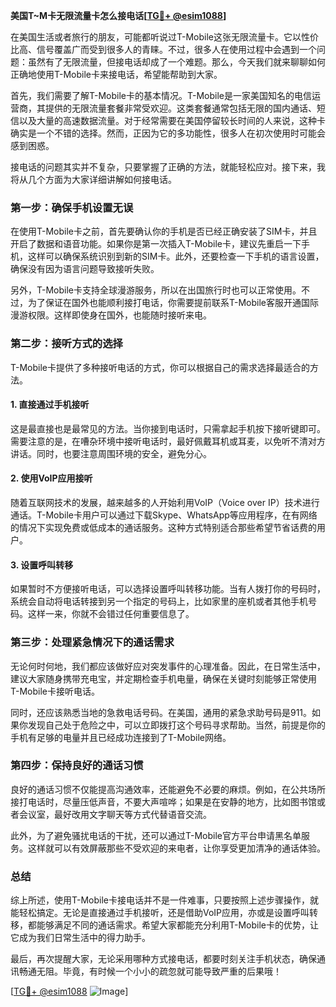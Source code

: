 **美国T~M卡无限流量卡怎么接电话[[TG💪+ @esim1088](https://t.me/s/esim1088)]**

在美国生活或者旅行的朋友，可能都听说过T-Mobile这张无限流量卡。它以性价比高、信号覆盖广而受到很多人的青睐。不过，很多人在使用过程中会遇到一个问题：虽然有了无限流量，但接电话却成了一个难题。那么，今天我们就来聊聊如何正确地使用T-Mobile卡来接电话，希望能帮助到大家。

首先，我们需要了解T-Mobile卡的基本情况。T-Mobile是一家美国知名的电信运营商，其提供的无限流量套餐非常受欢迎。这类套餐通常包括无限的国内通话、短信以及大量的高速数据流量。对于经常需要在美国停留较长时间的人来说，这种卡确实是一个不错的选择。然而，正因为它的多功能性，很多人在初次使用时可能会感到困惑。

接电话的问题其实并不复杂，只要掌握了正确的方法，就能轻松应对。接下来，我将从几个方面为大家详细讲解如何接电话。

### **第一步：确保手机设置无误**

在使用T-Mobile卡之前，首先要确认你的手机是否已经正确安装了SIM卡，并且开启了数据和语音功能。如果你是第一次插入T-Mobile卡，建议先重启一下手机，这样可以确保系统识别到新的SIM卡。此外，还要检查一下手机的语言设置，确保没有因为语言问题导致接听失败。

另外，T-Mobile卡支持全球漫游服务，所以在出国旅行时也可以正常使用。不过，为了保证在国外也能顺利接打电话，你需要提前联系T-Mobile客服开通国际漫游权限。这样即使身在国外，也能随时接听来电。

### **第二步：接听方式的选择**

T-Mobile卡提供了多种接听电话的方式，你可以根据自己的需求选择最适合的方法。

#### **1. 直接通过手机接听**
这是最直接也是最常见的方法。当你接到电话时，只需拿起手机按下接听键即可。需要注意的是，在嘈杂环境中接听电话时，最好佩戴耳机或耳麦，以免听不清对方讲话。同时，也要注意周围环境的安全，避免分心。

#### **2. 使用VoIP应用接听**
随着互联网技术的发展，越来越多的人开始利用VoIP（Voice over IP）技术进行通话。T-Mobile卡用户可以通过下载Skype、WhatsApp等应用程序，在有网络的情况下实现免费或低成本的通话服务。这种方式特别适合那些希望节省话费的用户。

#### **3. 设置呼叫转移**
如果暂时不方便接听电话，可以选择设置呼叫转移功能。当有人拨打你的号码时，系统会自动将电话转接到另一个指定的号码上，比如家里的座机或者其他手机号码。这样一来，你就不会错过任何重要信息了。

### **第三步：处理紧急情况下的通话需求**

无论何时何地，我们都应该做好应对突发事件的心理准备。因此，在日常生活中，建议大家随身携带充电宝，并定期检查手机电量，确保在关键时刻能够正常使用T-Mobile卡接听电话。

同时，还应该熟悉当地的急救电话号码。在美国，通用的紧急求助号码是911。如果你发现自己处于危险之中，可以立即拨打这个号码寻求帮助。当然，前提是你的手机有足够的电量并且已经成功连接到了T-Mobile网络。

### **第四步：保持良好的通话习惯**

良好的通话习惯不仅能提高沟通效率，还能避免不必要的麻烦。例如，在公共场所接打电话时，尽量压低声音，不要大声喧哗；如果是在安静的地方，比如图书馆或者会议室，最好改用文字聊天等方式代替语音交流。

此外，为了避免骚扰电话的干扰，还可以通过T-Mobile官方平台申请黑名单服务。这样就可以有效屏蔽那些不受欢迎的来电者，让你享受更加清净的通话体验。

### **总结**

综上所述，使用T-Mobile卡接电话并不是一件难事，只要按照上述步骤操作，就能轻松搞定。无论是直接通过手机接听，还是借助VoIP应用，亦或是设置呼叫转移，都能够满足不同的通话需求。希望大家都能充分利用T-Mobile卡的优势，让它成为我们日常生活中的得力助手。

最后，再次提醒大家，无论采用哪种方式接电话，都要时刻关注手机状态，确保通讯畅通无阻。毕竟，有时候一个小小的疏忽就可能导致严重的后果哦！

[[TG💪+ @esim1088](https://t.me/s/esim1088) ![Image](https://i.postimg.cc/4NQfJmqS/Snipaste-2025-05-13-00-14-12.png)]